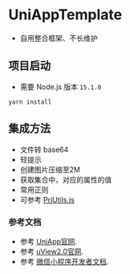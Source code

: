# UniAppTemplate

- 自用整合框架、不长维护

## 项目启动

- 需要 Node.js 版本 `15.1.0`

```
yarn install
```

## 集成方法

- 文件转 base64
- 轻提示
- 创建图片压缩至2M
- 获取集合中，对应的属性的值
- 常用正则
- 可参考 [PrjUtils.js](src%2Futils%2FPrjUtils.js)

### 参考文档

- 参考 [UniApp官网](https://uniapp.dcloud.net.cn/).
- 参考 [uView2.0官网](https://www.uviewui.com/).
- 参考 [微信小程序开发者文档](https://developers.weixin.qq.com/miniprogram/dev/framework/).